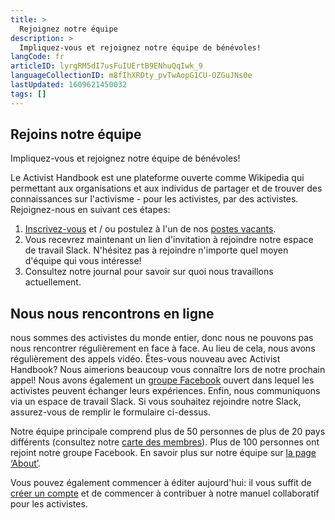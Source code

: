 ```yaml
---
title: >
  Rejoignez notre équipe
description: >
  Impliquez-vous et rejoignez notre équipe de bénévoles!
langCode: fr
articleID: lyrgRM5dI7usFuIUErtB9ENhuQqIwk_9
languageCollectionID: m8fIhXRDty_pvTwAopG1CU-OZGuJNs0e
lastUpdated: 1609621450032
tags: []
---
```


## Rejoins notre équipe

Impliquez-vous et rejoignez notre équipe de bénévoles!

Le Activist Handbook est une plateforme ouverte comme Wikipedia qui permettant aux organisations et aux individus de partager et de trouver des connaissances sur l'activisme - pour les activistes, par des activistes. Rejoignez-nous en suivant ces étapes:

1.  [Inscrivez-vous](https://mailchi.mp/activisthandbook/join) et / ou postulez à l'un de nos [postes vacants](/vacancies).
2.  Vous recevrez maintenant un lien d'invitation à rejoindre notre espace de travail Slack. N'hésitez pas à rejoindre n'importe quel moyen d'équipe qui vous intéresse!
3.  Consultez notre journal pour savoir sur quoi nous travaillons actuellement.

<div></div>

## Nous nous rencontrons en ligne

nous sommes des activistes du monde entier, donc nous ne pouvons pas nous rencontrer régulièrement en face à face. Au lieu de cela, nous avons régulièrement des appels vidéo. Êtes-vous nouveau avec Activist Handbook? Nous aimerions beaucoup vous connaître lors de notre prochain appel! Nous avons également un [groupe Facebook](https://www.facebook.com/groups/activisthandbook/) ouvert dans lequel les activistes peuvent échanger leurs expériences. Enfin, nous communiquons via un espace de travail Slack. Si vous souhaitez rejoindre notre Slack, assurez-vous de remplir le formulaire ci-dessus.

Notre équipe principale comprend plus de 50 personnes de plus de 20 pays différents (consultez notre [carte des membres](/map)). Plus de 100 personnes ont rejoint notre groupe Facebook. En savoir plus sur notre équipe sur [la page ‘About’](/about).

Vous pouvez également commencer à éditer aujourd'hui: il vous suffit de [créer un compte](/login) et de commencer à contribuer à notre manuel collaboratif pour les activistes.